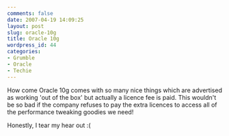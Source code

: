 ```yaml
---
comments: false
date: 2007-04-19 14:09:25
layout: post
slug: oracle-10g
title: Oracle 10g
wordpress_id: 44
categories:
- Grumble
- Oracle
- Techie
---
```


How come Oracle 10g comes with so many nice things which are advertised as working 'out of the box' but actually a licence fee is paid. This wouldn't be so bad if the company refuses to pay the extra licences to access all of the performance tweaking goodies we need!

Honestly, I tear my hear out :(
